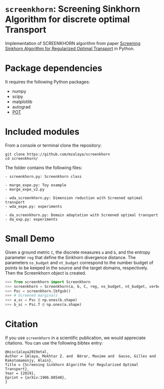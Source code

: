 
# `screenkhorn`: Screening Sinkhorn Algorithm for discrete optimal Transport

Implementation of SCREENKHORN algorithm from paper [Screening Sinkhorn Algorithm for Regularized Optimal Transport](https://arxiv.org/abs/1906.08540) in Python.

Package dependencies
====================
It requires the following Python packages:

- numpy
- scipy
- matplotlib
- autograd
- [POT](https://github.com/rflamary/POT)

Included modules
================
From a console or terminal clone the repository:
```
git clone https://github.com/mzalaya/screenkhorn
cd screenkhorn/
```
The folder contains the following files:
```
- screenkhorn.py: Screenkhorn class

- marge_expe.py: Toy example
- marge_expe_v2.py

- wda_screenkhorn.py: Dimension reduction with Screened optimal transport
- wda_expe.py: experiments

- da_screenkhorn.py: Domain adaptation with Screened optimal transport
- da_exp.py: experiments

```

Small Demo
==========
Given a ground metric `C`, the discrete measures `a` and `b`, and the entropy parameter `reg` that define the Sinkhorn divergence
distance. The parameters `ns_budget` and `nt_budget` correspond to the number budget of points to be keeped in the source and the target domains, respectively. Then the Screenkhorn object is created.

```python
>>> from screenkhorn import Screenkhorn 
>>> screenkhorn = Screenkhorn(a, b, C, reg, ns_budget, nt_budget, verbose=False)
>>> Psc = screenkhorn.lbfgsb()
>>> # Screened marginals
>>> a_sc = Psc @ np.ones(b.shape)
>>> b_sc = Psc.T @ np.ones(a.shape)
```    

Citation
========
If you use `screenkhorn` in a scientific publication, we would appreciate citations. You can use the following bibtex entry:
```
@misc{alaya2019etal,
Author = {Alaya, Mokhtar Z. and  Bérar, Maxime and  Gasso, Gilles and  Rakotomamonjy, Alain},
Title = {Screening Sinkhorn Algorithm for Regularized Optimal Transport},
Year = {2019},
Eprint = {arXiv:1906.08540},
}
```
